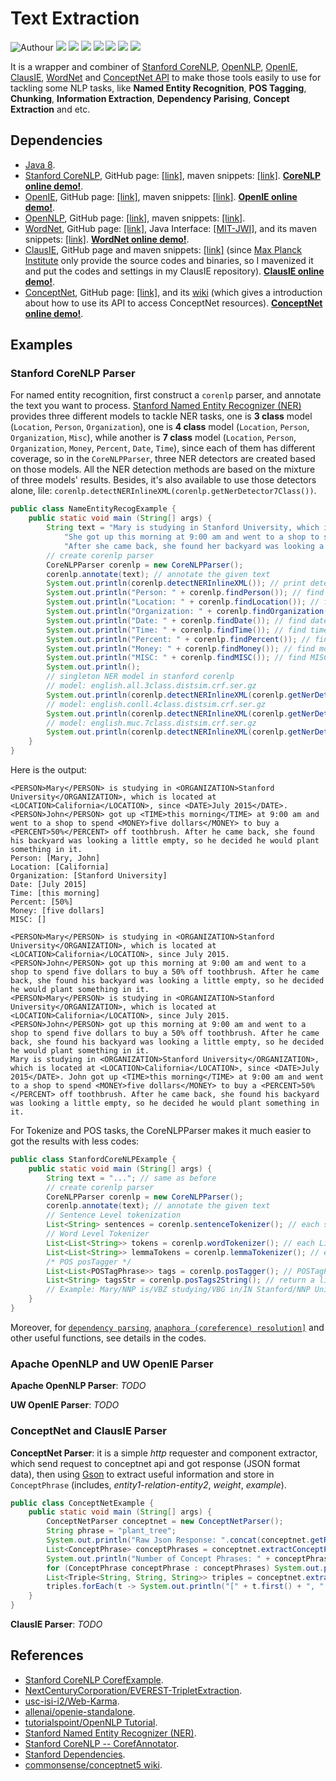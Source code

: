 # Text Extraction

![Authour](https://img.shields.io/badge/Author-Zhang%20Hao%20(Isaac%20Changhau)-blue.svg) ![](https://img.shields.io/badge/Java-1.8-brightgreen.svg) ![](https://img.shields.io/badge/WordNet-3.1-brightgreen.svg) ![](https://img.shields.io/badge/StanfordCoreNLP-3.8.0-yellowgreen.svg) ![](https://img.shields.io/badge/OpenNLP-1.8.3-yellowgreen.svg) ![](https://img.shields.io/badge/OpenIE-4.2.1-yellowgreen.svg) ![](https://img.shields.io/badge/ClausIE-1.0-yellowgreen.svg) ![](https://img.shields.io/badge/WordNetJWI-2.2.3-yellowgreen.svg)

It is a wrapper and combiner of [Stanford CoreNLP](https://stanfordnlp.github.io/CoreNLP/), [OpenNLP](https://opennlp.apache.org/), [OpenIE](http://openie.allenai.org/), [ClausIE](https://www.mpi-inf.mpg.de/departments/databases-and-information-systems/software/clausie/), [WordNet](https://wordnet.princeton.edu/) and [ConceptNet API](https://github.com/commonsense/conceptnet5/wiki/API) to make those tools easily to use for tackling some NLP tasks, like **Named Entity Recognition**, **POS Tagging**, **Chunking**, **Information Extraction**, **Dependency Parising**, **Concept Extraction** and etc.

## Dependencies
- [Java 8](http://www.oracle.com/technetwork/java/javase/downloads/jdk8-downloads-2133151.html).
- [Stanford CoreNLP](https://stanfordnlp.github.io/CoreNLP/), GitHub page: [[link]](https://github.com/stanfordnlp/CoreNLP), maven snippets: [[link]](https://mvnrepository.com/artifact/edu.stanford.nlp/stanford-corenlp/3.8.0). [**CoreNLP online demo!**](http://corenlp.run/).
- [OpenIE](http://openie.allenai.org/), GitHub page: [[link]](https://github.com/knowitall/openie), maven snippets: [[link]](https://mvnrepository.com/artifact/edu.washington.cs.knowitall.openie/openie). [**OpenIE online demo!**](http://openie.allenai.org/).
- [OpenNLP](https://opennlp.apache.org/), GitHub page: [[link]](https://github.com/apache/opennlp), maven snippets: [[link]](https://mvnrepository.com/artifact/org.apache.opennlp/opennlp-tools).
- [WordNet](https://wordnet.princeton.edu/), GitHub page: [[link]](https://github.com/wordnet/wordnet), Java Interface: [[MIT-JWI]](http://projects.csail.mit.edu/jwi/), and its maven snippets: [[link]](https://mvnrepository.com/artifact/edu.mit/jwi). [**WordNet online demo!**](http://wordnetweb.princeton.edu/perl/webwn).
- [ClausIE](https://www.mpi-inf.mpg.de/departments/databases-and-information-systems/software/clausie/), GitHub page and maven snippets: [[link]](https://github.com/IsaacChanghau/ClausIE) (since [Max Planck Institute](https://www.mpi-inf.mpg.de/home/) only provide the source codes and binaries, so I mavenized it and put the codes and settings in my ClausIE repository). [**ClausIE online demo!**](https://gate.d5.mpi-inf.mpg.de/ClausIEGate/ClausIEGate).
- [ConceptNet](http://conceptnet.io/), GitHub page: [[link]](https://github.com/commonsense/conceptnet5), and its [wiki](https://github.com/commonsense/conceptnet5/wiki) (which gives a introduction about how to use its API to access ConceptNet resources). [**ConceptNet online demo!**](http://conceptnet.io/).

## Examples
### Stanford CoreNLP Parser
For named entity recognition, first construct a `corenlp` parser, and annotate the text you want to process. [Stanford Named Entity Recognizer (NER)](https://nlp.stanford.edu/software/CRF-NER.shtml) provides three different models to tackle NER tasks, one is **3 class** model (`Location`, `Person`, `Organization`), one is **4 class** model (`Location`, `Person`, `Organization`, `Misc`), while another is **7 class** model (`Location`, `Person`, `Organization`, `Money`, `Percent`, `Date`, `Time`), since each of them has different coverage, so in the `CoreNLPParser`, three NER detectors are created based on those models. All the NER detection methods are based on the mixture of three models' results. Besides, it's also available to use those detectors alone, lile: `corenlp.detectNERInlineXML(corenlp.getNerDetector7Class())`.
```java
public class NameEntityRecogExample {
    public static void main (String[] args) {
        String text = "Mary is studying in Stanford University, which is located at California, since July 2015. " + 
            "She got up this morning at 9:00 am and went to a shop to spend five dollars to buy a 50% off toothbrush. " + 
            "After she came back, she found her backyard was looking a little empty, so she decided she would plant something in it.";
        // create corenlp parser
        CoreNLPParser corenlp = new CoreNLPParser();
        corenlp.annotate(text); // annotate the given text
        System.out.println(corenlp.detectNERInlineXML()); // print detected NER in text with inline XML.
        System.out.println("Person: " + corenlp.findPerson()); // find person
        System.out.println("Location: " + corenlp.findLocation()); // find location entity
        System.out.println("Organization: " + corenlp.findOrganization()); // find organization entity
        System.out.println("Date: " + corenlp.findDate()); // find date entity
        System.out.println("Time: " + corenlp.findTime()); // find time entity
        System.out.println("Percent: " + corenlp.findPercent()); // find percent entity
        System.out.println("Money: " + corenlp.findMoney()); // find money entity
        System.out.println("MISC: " + corenlp.findMISC()); // find MISC (anything else) entity
        System.out.println();
        // singleton NER model in stanford corenlp
        // model: english.all.3class.distsim.crf.ser.gz
        System.out.println(corenlp.detectNERInlineXML(corenlp.getNerDetector3Class()));
        // model: english.conll.4class.distsim.crf.ser.gz
        System.out.println(corenlp.detectNERInlineXML(corenlp.getNerDetector4Class()));
        // model: english.muc.7class.distsim.crf.ser.gz
        System.out.println(corenlp.detectNERInlineXML(corenlp.getNerDetector7Class()));
    }
}
```
Here is the output:
```$xslt
<PERSON>Mary</PERSON> is studying in <ORGANIZATION>Stanford University</ORGANIZATION>, which is located at <LOCATION>California</LOCATION>, since <DATE>July 2015</DATE>. <PERSON>John</PERSON> got up <TIME>this morning</TIME> at 9:00 am and went to a shop to spend <MONEY>five dollars</MONEY> to buy a <PERCENT>50%</PERCENT> off toothbrush. After he came back, she found his backyard was looking a little empty, so he decided he would plant something in it.
Person: [Mary, John]
Location: [California]
Organization: [Stanford University]
Date: [July 2015]
Time: [this morning]
Percent: [50%]
Money: [five dollars]
MISC: []

<PERSON>Mary</PERSON> is studying in <ORGANIZATION>Stanford University</ORGANIZATION>, which is located at <LOCATION>California</LOCATION>, since July 2015. <PERSON>John</PERSON> got up this morning at 9:00 am and went to a shop to spend five dollars to buy a 50% off toothbrush. After he came back, she found his backyard was looking a little empty, so he decided he would plant something in it.
<PERSON>Mary</PERSON> is studying in <ORGANIZATION>Stanford University</ORGANIZATION>, which is located at <LOCATION>California</LOCATION>, since July 2015. <PERSON>John</PERSON> got up this morning at 9:00 am and went to a shop to spend five dollars to buy a 50% off toothbrush. After he came back, she found his backyard was looking a little empty, so he decided he would plant something in it.
Mary is studying in <ORGANIZATION>Stanford University</ORGANIZATION>, which is located at <LOCATION>California</LOCATION>, since <DATE>July 2015</DATE>. John got up <TIME>this morning</TIME> at 9:00 am and went to a shop to spend <MONEY>five dollars</MONEY> to buy a <PERCENT>50%</PERCENT> off toothbrush. After he came back, she found his backyard was looking a little empty, so he decided he would plant something in it.
```

For Tokenize and POS tasks, the CoreNLPParser makes it much easier to got the results with less codes:
```java
public class StanfordCoreNLPExample {
    public static void main (String[] args) {
        String text = "..."; // same as before
        // create corenlp parser
        CoreNLPParser corenlp = new CoreNLPParser();
        corenlp.annotate(text); // annotate the given text
        // Sentence Level tokenization
        List<String> sentences = corenlp.sentenceTokenizer(); // each string in the list is a sentence
        // Word Level Tokenizer
        List<List<String>> tokens = corenlp.wordTokenizer(); // each List<String> is tokenized word in each sentence
        List<List<String>> lemmaTokens = corenlp.lemmaTokenizer(); // each List<String> is tokenized word lemma in each sentence
        /* POS posTagger */
        List<List<POSTagPhrase>> tags = corenlp.posTagger(); // POSTagPhrase contains two elements: word and pos tag
        List<String> tagsStr = corenlp.posTags2String(); // return a list of string, each string is the sentence with each token marked by its pos tag
        // Example: Mary/NNP is/VBZ studying/VBG in/IN Stanford/NNP University/NNP ,/, which/WDT is/VBZ located/JJ at/IN California/NNP ,/, since/IN July/NNP 2015/CD ./.
    }
}
```
Moreover, for [`dependency parsing`](https://nlp.stanford.edu/software/stanford-dependencies.shtml), [`anaphora (coreference) resolution]`](https://stanfordnlp.github.io/CoreNLP/coref.html) and other useful functions, see details in the codes.

### Apache OpenNLP and UW OpenIE Parser
**Apache OpenNLP Parser**: _TODO_

**UW OpenIE Parser**: _TODO_

### ConceptNet and ClausIE Parser
**ConceptNet Parser**: it is a simple _http_ requester and component extractor, which send request to conceptnet api and got response (JSON format data), then using [Gson](https://github.com/google/gson) to extract useful information and store in `ConceptPhrase` (includes, _entity1-relation-entity2_, _weight_, _example_).
```java
public class ConceptNetExample {
    public static void main (String[] args) {
        ConceptNetParser conceptnet = new ConceptNetParser();
        String phrase = "plant_tree";
        System.out.println("Raw Json Response: ".concat(conceptnet.getResponse(phrase)).concat("\n"));
        List<ConceptPhrase> conceptPhrases = conceptnet.extractConceptPhrases(phrase);
        System.out.println("Number of Concept Phrases: " + conceptPhrases.size() + "\n");
        for (ConceptPhrase conceptPhrase : conceptPhrases) System.out.println(conceptPhrase.toString().concat("\n"));
        List<Triple<String, String, String>> triples = conceptnet.extractTriples(phrase);
        triples.forEach(t -> System.out.println("[" + t.first() + ", " + t.second() + ", " + t.third() + "]"));
    }
}
```

**ClausIE Parser**: _TODO_

## References
- [Stanford CoreNLP CorefExample](https://stanfordnlp.github.io/CoreNLP/coref.html).
- [NextCenturyCorporation/EVEREST-TripletExtraction](https://github.com/NextCenturyCorporation/EVEREST-TripletExtraction).
- [usc-isi-i2/Web-Karma](https://github.com/usc-isi-i2/Web-Karma).
- [allenai/openie-standalone](https://github.com/allenai/openie-standalone).
- [tutorialspoint/OpenNLP Tutorial](https://www.tutorialspoint.com/opennlp/index.htm).
- [Stanford Named Entity Recognizer (NER)](https://nlp.stanford.edu/software/CRF-NER.shtml).
- [Stanford CoreNLP -- CorefAnnotator](https://stanfordnlp.github.io/CoreNLP/coref.html).
- [Stanford Dependencies](https://nlp.stanford.edu/software/stanford-dependencies.shtml).
- [commonsense/conceptnet5 wiki](https://github.com/commonsense/conceptnet5/wiki).
